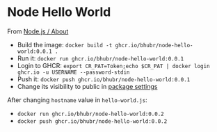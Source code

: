 # Node Hello World

From [Node.js / About](https://nodejs.org/en/about/)

* Build the image: `docker build -t ghcr.io/bhubr/node-hello-world:0.0.1 .`
* Run it: `docker run ghcr.io/bhubr/node-hello-world:0.0.1`
* Login to GHCR: `export CR_PAT=Token;echo $CR_PAT | docker login ghcr.io -u USERNAME --password-stdin`
* Push it: `docker push ghcr.io/bhubr/node-hello-world:0.0.1`
* Change its visibility to public in [package settings](https://github.com/users/bhubr/packages/container/node-hello-world/settings)

After changing `hostname` value in `hello-world.js`:

* `docker run ghcr.io/bhubr/node-hello-world:0.0.2`
* `docker push ghcr.io/bhubr/node-hello-world:0.0.2`
